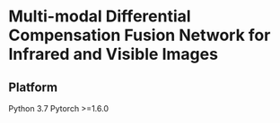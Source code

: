 
Multi-modal Differential Compensation Fusion
Network for Infrared and Visible Images
==============
Platform
--------------
Python 3.7
Pytorch >=1.6.0
